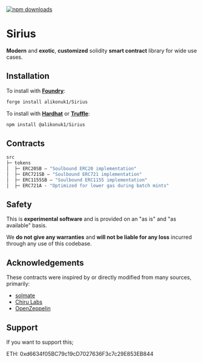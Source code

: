 [![npm downloads](https://img.shields.io/npm/dt/@alikonuk/sirius)](https://img.shields.io/npm/dt/@alikonuk/sirius)

# Sirius

**Modern** and **exotic**, **customized** solidity **smart contract** library for wide use cases.

## Installation

To install with [**Foundry**](https://github.com/gakonst/foundry):

```sh
forge install alikonuk1/Sirius
```

To install with [**Hardhat**](https://github.com/nomiclabs/hardhat) or [**Truffle**](https://github.com/trufflesuite/truffle):

```sh
npm install @alikonuk1/Sirius
```

## Contracts

```ml
src
├─ tokens
│  ├─ ERC20SB — "Soulbound ERC20 implementation"
│  ├─ ERC721SB — "Soulbound ERC721 implementation"
│  ├─ ERC1155SB — "Soulbound ERC1155 implementation"
│  ├─ ERC721A - "Optimized for lower gas during batch mints"
```

## Safety

This is **experimental software** and is provided on an "as is" and "as available" basis.

We **do not give any warranties** and **will not be liable for any loss** incurred through any use of this codebase.

## Acknowledgements

These contracts were inspired by or directly modified from many sources, primarily:

- [solmate](https://github.com/Rari-Capital/solmate)
- [Chiru Labs](https://github.com/chiru-labs/ERC721A)
- [OpenZeppelin](https://github.com/OpenZeppelin/openzeppelin-contracts)

## Support

If you want to support this; 

ETH: 0xd6634f05BC79c19cD7027636F3c7c29E853EB844